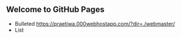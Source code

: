 ## Welcome to GitHub Pages


- Bulleted  https://praetiwa.000webhostapp.com/?dir=./webmaster/
- List

